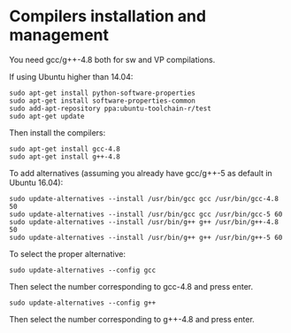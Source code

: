 # Compilers installation and management
You need gcc/g++-4.8 both for sw and VP compilations.

If using Ubuntu higher than 14.04:
```
sudo apt-get install python-software-properties
sudo apt-get install software-properties-common
sudo add-apt-repository ppa:ubuntu-toolchain-r/test
sudo apt-get update
```

Then install the compilers:
```
sudo apt-get install gcc-4.8
sudo apt-get install g++-4.8
```

To add alternatives (assuming you already have gcc/g++-5 as default in Ubuntu 16.04):
```
sudo update-alternatives --install /usr/bin/gcc gcc /usr/bin/gcc-4.8 50
sudo update-alternatives --install /usr/bin/gcc gcc /usr/bin/gcc-5 60
sudo update-alternatives --install /usr/bin/g++ g++ /usr/bin/g++-4.8 50
sudo update-alternatives --install /usr/bin/g++ g++ /usr/bin/g++-5 60
```

To select the proper alternative:
```
sudo update-alternatives --config gcc
```
Then select the number corresponding to gcc-4.8 and press enter.
```
sudo update-alternatives --config g++
```
Then select the number corresponding to g++-4.8 and press enter.
